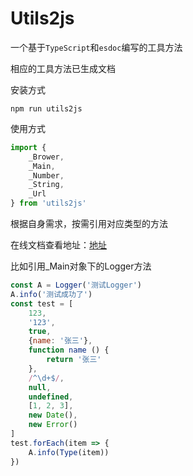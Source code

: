# Utils2js

一个基于`TypeScript`和`esdoc`编写的工具方法

相应的工具方法已生成文档

安装方式

```shell
npm run utils2js
```

使用方式

```javascript
import {
    _Brower,
    _Main,
    _Number,
    _String,
    _Url
} from 'utils2js'
```

根据自身需求，按需引用对应类型的方法

在线文档查看地址：[地址](https://megan-ta.github.io/Utils2js/)

比如引用_Main对象下的Logger方法

```javascript
const A = Logger('测试Logger')
A.info('测试成功了')
const test = [
    123,
    '123',
    true,
    {name: '张三'},
    function name () {
        return '张三'
    },
    /^\d+$/,
    null,
    undefined,
    [1, 2, 3],
    new Date(),
    new Error()
]
test.forEach(item => {
    A.info(Type(item))
})
```
